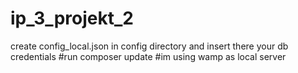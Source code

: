 # ip_3_projekt_2
create config_local.json in config directory and insert there your db credentials
#run composer update
#im using wamp as local server
